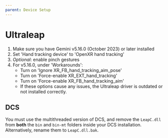 ```yaml
---
parent: Device Setup
---
```


# Ultraleap

1. Make sure you have Gemini v5.16.0 (October 2023) or later installed
2. Set 'Hand tracking device' to 'OpenXR hand tracking'
3. *Optional*: enable pinch gestures
4. For v5.16.0, under 'Workarounds':
   - Turn on 'Ignore XR_FB_hand_tracking_aim_pose'
   - Turn on 'Force-enable XR_EXT_hand_tracking'
   - Turn on 'Force-enable XR_FB_hand_tracking_aim'
   - If these options cause any issues, the Ultraleap driver is outdated or not installed correctly.

## DCS

You must use the multithreaded version of DCS, and remove the `LeapC.dll` from **both** the `bin` and `bin-mt` folders inside your DCS installation. Alternatively, rename them to `LeapC.dll.bak`.
